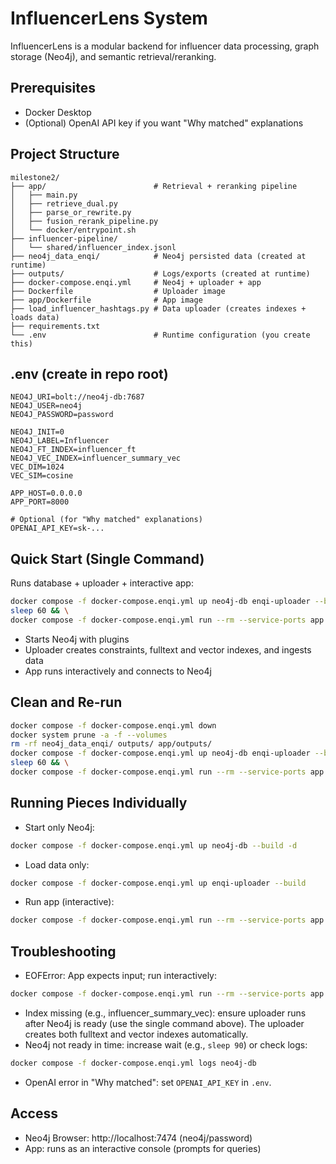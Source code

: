 # InfluencerLens System

InfluencerLens is a modular backend for influencer data processing, graph storage (Neo4j), and semantic retrieval/reranking.

## Prerequisites
- Docker Desktop
- (Optional) OpenAI API key if you want "Why matched" explanations

## Project Structure
```
milestone2/
├── app/                        # Retrieval + reranking pipeline
│   ├── main.py
│   ├── retrieve_dual.py
│   ├── parse_or_rewrite.py
│   ├── fusion_rerank_pipeline.py
│   └── docker/entrypoint.sh
├── influencer-pipeline/
│   └── shared/influencer_index.jsonl
├── neo4j_data_enqi/            # Neo4j persisted data (created at runtime)
├── outputs/                    # Logs/exports (created at runtime)
├── docker-compose.enqi.yml     # Neo4j + uploader + app
├── Dockerfile                  # Uploader image
├── app/Dockerfile              # App image
├── load_influencer_hashtags.py # Data uploader (creates indexes + loads data)
├── requirements.txt
└── .env                        # Runtime configuration (you create this)
```

## .env (create in repo root)
```
NEO4J_URI=bolt://neo4j-db:7687
NEO4J_USER=neo4j
NEO4J_PASSWORD=password

NEO4J_INIT=0
NEO4J_LABEL=Influencer
NEO4J_FT_INDEX=influencer_ft
NEO4J_VEC_INDEX=influencer_summary_vec
VEC_DIM=1024
VEC_SIM=cosine

APP_HOST=0.0.0.0
APP_PORT=8000

# Optional (for "Why matched" explanations)
OPENAI_API_KEY=sk-...
```

## Quick Start (Single Command)
Runs database + uploader + interactive app:
```bash
docker compose -f docker-compose.enqi.yml up neo4j-db enqi-uploader --build -d && \
sleep 60 && \
docker compose -f docker-compose.enqi.yml run --rm --service-ports app bash -lc "python main.py"
```

- Starts Neo4j with plugins
- Uploader creates constraints, fulltext and vector indexes, and ingests data
- App runs interactively and connects to Neo4j

## Clean and Re-run
```bash
docker compose -f docker-compose.enqi.yml down
docker system prune -a -f --volumes
rm -rf neo4j_data_enqi/ outputs/ app/outputs/
docker compose -f docker-compose.enqi.yml up neo4j-db enqi-uploader --build -d && \
sleep 60 && \
docker compose -f docker-compose.enqi.yml run --rm --service-ports app bash -lc "python main.py"
```

## Running Pieces Individually
- Start only Neo4j:
```bash
docker compose -f docker-compose.enqi.yml up neo4j-db --build -d
```
- Load data only:
```bash
docker compose -f docker-compose.enqi.yml up enqi-uploader --build
```
- Run app (interactive):
```bash
docker compose -f docker-compose.enqi.yml run --rm --service-ports app bash -lc "python main.py"
```

## Troubleshooting
- EOFError: App expects input; run interactively:
```bash
docker compose -f docker-compose.enqi.yml run --rm --service-ports app bash -lc "python main.py"
```
- Index missing (e.g., influencer_summary_vec): ensure uploader runs after Neo4j is ready (use the single command above). The uploader creates both fulltext and vector indexes automatically.
- Neo4j not ready in time: increase wait (e.g., `sleep 90`) or check logs:
```bash
docker compose -f docker-compose.enqi.yml logs neo4j-db
```
- OpenAI error in "Why matched": set `OPENAI_API_KEY` in `.env`.

## Access
- Neo4j Browser: http://localhost:7474 (neo4j/password)
- App: runs as an interactive console (prompts for queries)
